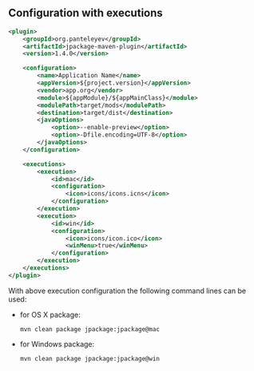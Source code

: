 ## Configuration with executions

```xml
<plugin>
    <groupId>org.panteleyev</groupId>
    <artifactId>jpackage-maven-plugin</artifactId>
    <version>1.4.0</version>

    <configuration>
        <name>Application Name</name>
        <appVersion>${project.version}</appVersion>
        <vendor>app.org</vendor>
        <module>${appModule}/${appMainClass}</module>
        <modulePath>target/mods</modulePath>
        <destination>target/dist</destination>
        <javaOptions>
            <option>--enable-preview</option>
            <option>-Dfile.encoding=UTF-8</option>
        </javaOptions>
    </configuration>

    <executions>
        <execution>
            <id>mac</id>
            <configuration>
                <icon>icons/icons.icns</icon>
            </configuration>
        </execution>
        <execution>
            <id>win</id>
            <configuration>
                <icon>icons/icon.ico</icon>
                <winMenu>true</winMenu>
            </configuration>
        </execution>
    </executions>
</plugin>
```

With above execution configuration the following command lines can be used:

* for OS X package: 
    ```
    mvn clean package jpackage:jpackage@mac
    ```

* for Windows package: 
    ```
    mvn clean package jpackage:jpackage@win
    ```
